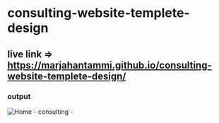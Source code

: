 # consulting-website-templete-design
## live link => https://marjahantammi.github.io/consulting-website-templete-design/
### output 
![Home - consulting - ](https://user-images.githubusercontent.com/70445883/212546794-111420fb-996b-4ba7-b4b2-edc301605593.png)
